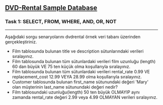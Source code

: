 ## <a href="https://github.com/frknsprnl/Tasks-Projects/blob/master/sql/dvd-rental-sample-database-diagram.png?raw=true"> DVD-Rental Sample Database </a>

### **Task 1:** SELECT, FROM, WHERE, AND, OR, NOT 
--- 

Aşağıdaki sorgu senaryolarını dvdrental örnek veri tabanı üzerinden gerçekleştiriniz.

- Film tablosunda bulunan title ve description sütunlarındaki verileri sıralayınız.
- Film tablosunda bulunan tüm sütunlardaki verileri film uzunluğu (length) 60 dan büyük VE 75 ten küçük olma koşullarıyla sıralayınız.
- Film tablosunda bulunan tüm sütunlardaki verileri rental_rate 0.99 VE replacement_cost 12.99 VEYA 28.99 olma koşullarıyla sıralayınız.
- Customer tablosunda bulunan first_name sütunundaki değeri 'Mary' olan müşterinin last_name sütunundaki değeri nedir?
- Film tablosundaki uzunluğu(length) 50 ten büyük OLMAYIP aynı zamanda rental_rate değeri 2.99 veya 4.99 OLMAYAN verileri sıralayınız.

